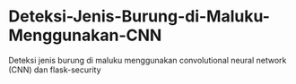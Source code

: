 # Deteksi-Jenis-Burung-di-Maluku-Menggunakan-CNN
Deteksi jenis burung di maluku menggunakan convolutional neural network (CNN) dan flask-security
